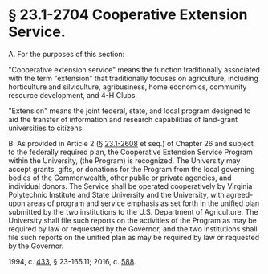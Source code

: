 # § 23.1-2704 Cooperative Extension Service.

<p>A. For the purposes of this section:</p><p>"Cooperative extension service" means the function traditionally associated with the term "extension" that traditionally focuses on agriculture, including horticulture and silviculture, agribusiness, home economics, community resource development, and 4-H Clubs.</p><p>"Extension" means the joint federal, state, and local program designed to aid the transfer of information and research capabilities of land-grant universities to citizens.</p><p>B. As provided in Article 2 (§ <a href='http://law.lis.virginia.gov/vacode/23.1-2608/'>23.1-2608</a> et seq.) of Chapter 26 and subject to the federally required plan, the Cooperative Extension Service Program within the University, (the Program) is recognized. The University may accept grants, gifts, or donations for the Program from the local governing bodies of the Commonwealth, other public or private agencies, and individual donors. The Service shall be operated cooperatively by Virginia Polytechnic Institute and State University and the University, with agreed-upon areas of program and service emphasis as set forth in the unified plan submitted by the two institutions to the U.S. Department of Agriculture. The University shall file such reports on the activities of the Program as may be required by law or requested by the Governor, and the two institutions shall file such reports on the unified plan as may be required by law or requested by the Governor.</p><p>1994, c. <a href='http://lis.virginia.gov/cgi-bin/legp604.exe?941+ful+CHAP0433'>433</a>, § 23-165.11; 2016, c. <a href='http://lis.virginia.gov/cgi-bin/legp604.exe?161+ful+CHAP0588'>588</a>.</p>